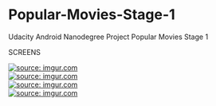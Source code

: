 # Popular-Movies-Stage-1
Udacity Android Nanodegree Project Popular Movies Stage 1

SCREENS

<a href="http://imgur.com/QgX2jtD"><img src="http://i.imgur.com/QgX2jtD.png" title="source: imgur.com" /></a>
<br>
<a href="http://imgur.com/hTdTDeS"><img src="http://i.imgur.com/hTdTDeS.png" title="source: imgur.com" /></a>
<br>
<a href="http://imgur.com/BvnMHHs"><img src="http://i.imgur.com/BvnMHHs.png" title="source: imgur.com" /></a>
<br>
<a href="http://imgur.com/mWd5Fgh"><img src="http://i.imgur.com/mWd5Fgh.png" title="source: imgur.com" /></a>


